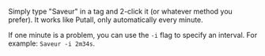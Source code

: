 Simply type "Saveur" in a tag and 2-click it (or whatever method you prefer).
It works like Putall, only automatically every minute.

If one minute is a problem, you can use the `-i` flag to specify an interval. For example: `Saveur -i 2m34s`.
	
